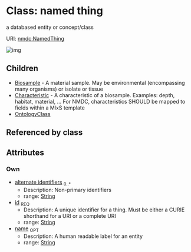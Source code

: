 
# Class: named thing


a databased entity or concept/class

URI: [nmdc:NamedThing](https://microbiomedata/meta/NamedThing)

![img](http://yuml.me/diagram/nofunky;dir:TB/class/\[NamedThing|id:string;name:string%20%3F;alternate_identifiers:string%20*]^-\[OntologyClass],%20\[NamedThing]^-\[Characteristic],%20\[NamedThing]^-\[Biosample])

## Children

 * [Biosample](Biosample.md) - A material sample. May be environmental (encompassing many organisms) or isolate or tissue
 * [Characteristic](Characteristic.md) - A characteristic of a biosample. Examples: depth, habitat, material, ... For NMDC, characteristics SHOULD be mapped to fields within a MIxS template
 * [OntologyClass](OntologyClass.md)

## Referenced by class


## Attributes


### Own

 * [alternate identifiers](alternate_identifiers.md)  <sub>0..*</sub>
    * Description: Non-primary identifiers
    * range: [String](String.md)
 * [id](id.md)  <sub>REQ</sub>
    * Description: A unique identifier for a thing. Must be either a CURIE shorthand for a URI or a complete URI
    * range: [String](String.md)
 * [name](name.md)  <sub>OPT</sub>
    * Description: A human readable label for an entity
    * range: [String](String.md)
